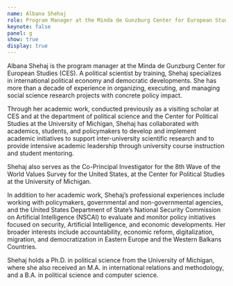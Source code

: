 ```yaml
---
name: Albana Shehaj
role: Program Manager at the Minda de Gunzburg Center for European Studies
keynote: false
panel: g
show: true
display: true
---
```


Albana Shehaj is the program manager at the Minda de Gunzburg Center for European Studies (CES). A political scientist by training, Shehaj specializes in international political economy and democratic developments. She has more than a decade of experience in organizing, executing, and managing social science research projects with concrete policy impact.

Through her academic work, conducted previously as a visiting scholar at CES and at the department of political science and the Center for Political Studies at the University of Michigan, Shehaj has collaborated with academics, students, and policymakers to develop and implement academic initiatives to support inter-university scientific research and to provide intensive academic leadership through university course instruction and student mentoring.

Shehaj also serves as the Co-Principal Investigator for the 8th Wave of the World Values Survey for the United States, at the Center for Political Studies at the University of Michigan.

In addition to her academic work, Shehaj’s professional experiences include working with policymakers, governmental and non-governmental agencies, and the United States Department of State’s National Security Commission on Artificial Intelligence (NSCAI) to evaluate and monitor policy initiatives focused on security, Artificial Intelligence, and economic developments. Her broader interests include accountability, economic reform, digitalization, migration, and democratization in Eastern Europe and the Western Balkans Countries.

Shehaj holds a Ph.D. in political science from the University of Michigan, where she also received an M.A. in international relations and methodology, and a B.A. in political science and computer science.
